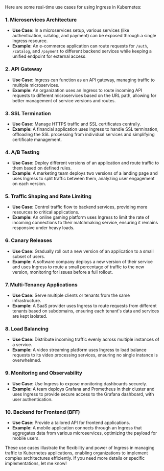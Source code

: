 Here are some real-time use cases for using Ingress in Kubernetes:

### 1. **Microservices Architecture**
   - **Use Case**: In a microservices setup, various services (like authentication, catalog, and payment) can be exposed through a single Ingress resource.
   - **Example**: An e-commerce application can route requests for `/auth`, `/catalog`, and `/payment` to different backend services while keeping a unified endpoint for external access.

### 2. **API Gateway**
   - **Use Case**: Ingress can function as an API gateway, managing traffic to multiple microservices.
   - **Example**: An organization uses an Ingress to route incoming API requests to different microservices based on the URL path, allowing for better management of service versions and routes.

### 3. **SSL Termination**
   - **Use Case**: Manage HTTPS traffic and SSL certificates centrally.
   - **Example**: A financial application uses Ingress to handle SSL termination, offloading the SSL processing from individual services and simplifying certificate management.

### 4. **A/B Testing**
   - **Use Case**: Deploy different versions of an application and route traffic to them based on defined rules.
   - **Example**: A marketing team deploys two versions of a landing page and uses Ingress to split traffic between them, analyzing user engagement on each version.

### 5. **Traffic Shaping and Rate Limiting**
   - **Use Case**: Control traffic flow to backend services, providing more resources to critical applications.
   - **Example**: An online gaming platform uses Ingress to limit the rate of incoming connections to their matchmaking service, ensuring it remains responsive under heavy loads.

### 6. **Canary Releases**
   - **Use Case**: Gradually roll out a new version of an application to a small subset of users.
   - **Example**: A software company deploys a new version of their service and uses Ingress to route a small percentage of traffic to the new version, monitoring for issues before a full rollout.

### 7. **Multi-Tenancy Applications**
   - **Use Case**: Serve multiple clients or tenants from the same infrastructure.
   - **Example**: A SaaS provider uses Ingress to route requests from different tenants based on subdomains, ensuring each tenant's data and services are kept isolated.

### 8. **Load Balancing**
   - **Use Case**: Distribute incoming traffic evenly across multiple instances of a service.
   - **Example**: A video streaming platform uses Ingress to load balance requests to its video processing services, ensuring no single instance is overwhelmed.

### 9. **Monitoring and Observability**
   - **Use Case**: Use Ingress to expose monitoring dashboards securely.
   - **Example**: A team deploys Grafana and Prometheus in their cluster and uses Ingress to provide secure access to the Grafana dashboard, with user authentication.

### 10. **Backend for Frontend (BFF)**
   - **Use Case**: Provide a tailored API for frontend applications.
   - **Example**: A mobile application connects through an Ingress that aggregates data from various microservices, optimizing the payload for mobile users.

These use cases illustrate the flexibility and power of Ingress in managing traffic to Kubernetes applications, enabling organizations to implement complex architectures efficiently. If you need more details or specific implementations, let me know!
